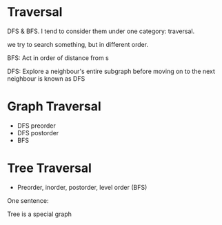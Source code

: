# Traversal

DFS & BFS. I tend to consider them under one category: traversal.

we try to search something, but in different order.

BFS: Act in order of distance from s

DFS: Explore a neighbour's entire subgraph before moving on to the next
neighbour is known as DFS

# Graph Traversal
- DFS preorder
- DFS postorder
- BFS

# Tree Traversal
- Preorder, inorder, postorder, level order (BFS)


One sentence:

Tree is a special graph

